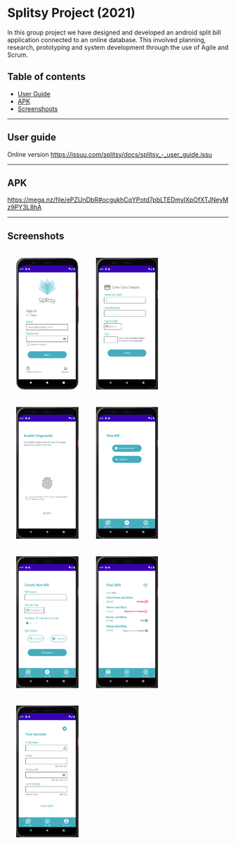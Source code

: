 # Splitsy Project (2021)

In this group project we have designed and developed an android split bill application connected to an online database. 
This involved planning, research, prototyping and system development through the use of Agile and Scrum.

## Table of contents
* [User Guide](#user-guide)
* [APK](#apk)
* [Screenshoots](#screeshots)

-----

## User guide 
Online version
https://issuu.com/splitsy/docs/splitsy_-_user_guide.issu

-----

## APK 
https://mega.nz/file/ePZUnDbR#ocgukhCqYPotd7pbLTEDmylXpOfXTJNeyMz9PY3L8hA

-----

## Screenshots
<p align="left">
<img src="https://raw.githubusercontent.com/dosodrac/splitsy_project2021/master/screenshots/Splitsy_01_loginPage.png"
alt="Home page"
style="float: left; margin: 20px;"
height="300"/></p>

<p align="left">
<img src="https://raw.githubusercontent.com/dosodrac/splitsy_project2021/master/screenshots/Splitsy_02_cardDetails.png"
alt="Home page"
style="float: left; margin: 20px;"
height="300"/></p>

<p align="left">
<img src="https://raw.githubusercontent.com/dosodrac/splitsy_project2021/master/screenshots/Splitsy_03_fingerPrint.png"
alt="Home page"
style="float: left; margin: 20px;"
height="300"/></p>

<p align="left">
<img src="https://raw.githubusercontent.com/dosodrac/splitsy_project2021/master/screenshots/Splitsy_04_mainPage.png"
alt="Home page"
style="float: left; margin: 20px;"
height="300"/></p>

<p align="left">
<img src="https://raw.githubusercontent.com/dosodrac/splitsy_project2021/master/screenshots/Splitsy_05_createBill.png"
alt="Home page"
style="float: left; margin: 20px;"
height="300"/></p>

<p align="left">
<img src="https://github.com/dosodrac/splitsy_project2021/blob/master/screenshots/Splitsy_06_pastBills.png"
alt="Home page"
style="float: left; margin: 20px;"
height="300"/></p>

<p align="left">
<img src="https://raw.githubusercontent.com/dosodrac/splitsy_project2021/master/screenshots/Splitsy_75_yourAccount.png"
alt="Home page"
style="float: left; margin: 20px;"
height="300"/></p>

